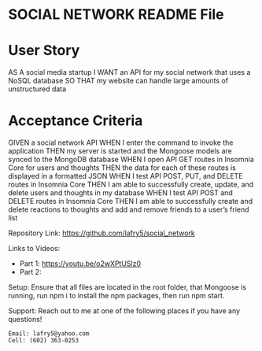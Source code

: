 # SOCIAL NETWORK README File

# User Story
AS A social media startup
I WANT an API for my social network that uses a NoSQL database
SO THAT my website can handle large amounts of unstructured data

# Acceptance Criteria
GIVEN a social network API
WHEN I enter the command to invoke the application
THEN my server is started and the Mongoose models are synced to the MongoDB database
WHEN I open API GET routes in Insomnia Core for users and thoughts
THEN the data for each of these routes is displayed in a formatted JSON
WHEN I test API POST, PUT, and DELETE routes in Insomnia Core
THEN I am able to successfully create, update, and delete users and thoughts in my database
WHEN I test API POST and DELETE routes in Insomnia Core
THEN I am able to successfully create and delete reactions to thoughts and add and remove friends to a user’s friend list


Repository Link: https://github.com/lafry5/social_network


Links to Videos:
- Part 1: https://youtu.be/o2wXPtUSlz0
- Part 2: 



Setup:
    Ensure that all files are located in the root folder, that Mongoose is running, run npm i to install the npm packages, then run npm start.


Support:
    Reach out to me at one of the following places if you have any questions!

    Email: lafry5@yahoo.com 
    Cell: (602) 363-0253
     

